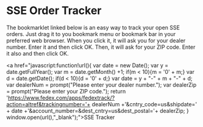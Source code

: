 # SSE Order Tracker

The bookmarklet linked below is an easy way to track your open SSE orders. Just drag it to you bookmark menu or bookmark bar in your preferred web browser. When you click it, it will ask you for your dealer number. Enter it and then click OK. Then, it will ask for your ZIP code. Enter it also and then click OK.

<a href="javascript:function!url(){ var date = new Date(); var y = date.getFullYear(); var m = date.getMonth() +1; if(m < 10){m = '0' + m;} var d = date.getDate(); if(d < 10){d = '0' + d;} var date = y + "-" + m + "-" + d; var dealerNum = prompt("Please enter your dealer number."); var dealerZip = prompt("Please enter your ZIP code."); return 'https://www.fedex.com/apps/fedextrack/?action=altref&trackingnumber='+ dealerNum +'&cntry_code=us&shipdate=' + date +'&account_number=&dest_cntry=us&dest_postal='+ dealerZip; } window.open(url(),"_blank");">SSE Tracker</a>
